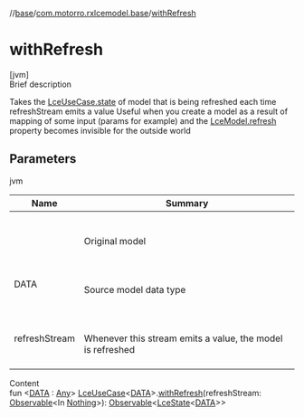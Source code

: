 //[base](../index.md)/[com.motorro.rxlcemodel.base](index.md)/[withRefresh](with-refresh.md)



# withRefresh  
[jvm]  
Brief description  


Takes the [LceUseCase.state](-lce-use-case/index.md#com.motorro.rxlcemodel.base/LceUseCase/state/#/PointingToDeclaration/) of model that is being refreshed each time refreshStream emits a value Useful when you create a model as a result of mapping of some input (params for example) and the [LceModel.refresh](-lce-model/index.md#com.motorro.rxlcemodel.base/LceModel/refresh/#/PointingToDeclaration/) property becomes invisible for the outside world



## Parameters  
  
jvm  
  
|  Name|  Summary| 
|---|---|
| <receiver>| <br><br>Original model<br><br>
| DATA| <br><br>Source model data type<br><br>
| refreshStream| <br><br>Whenever this stream emits a value, the model is refreshed<br><br>
  
  
Content  
fun <[DATA](with-refresh.md) : [Any](https://kotlinlang.org/api/latest/jvm/stdlib/kotlin/-any/index.html)> [LceUseCase](-lce-use-case/index.md)<[DATA](with-refresh.md)>.[withRefresh](with-refresh.md)(refreshStream: [Observable](http://reactivex.io/RxJava/2.x/javadoc/io/reactivex/Observable.html)<In [Nothing](https://kotlinlang.org/api/latest/jvm/stdlib/kotlin/-nothing/index.html)>): [Observable](http://reactivex.io/RxJava/2.x/javadoc/io/reactivex/Observable.html)<[LceState](-lce-state/index.md)<[DATA](with-refresh.md)>>  



